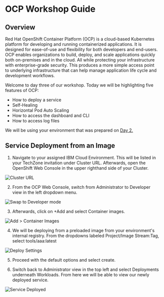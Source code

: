 # OCP Workshop Guide

## Overview
Red Hat OpenShift Container Platform (OCP) is a cloud-based Kubernetes platform for developing and running containerized applications. It is designed for ease-of-use and flexibility for both developers and end-users. OCP enables organizations to build, deploy, and scale applications quickly both on-premises and in the cloud. All while protecting your infrastructure with enterprise-grade security. This produces a more simple access point to underlying infrastructure that can help manage application life cycle and development workflows.

Welcome to day three of our workshop. Today we will be highlighting five features of OCP:
- How to deploy a service
- Self-Healing
- Horizontal Pod Auto Scaling
- How to access the dashboard and CLI
- How to access log files

We will be using your environment that was prepared on [Day 2.](https://github.com/jmhossain/gitops-workshop-guide/blob/main/mq/README.md)

## Service Deployment from an Image

1. Navigate to your assigned IBM Cloud Environment. This will be listed in your TechZone invitation under Cluster URL. Afterwards, open the OpenShift Web Console in the upper righthand side of your Cluster.

![Cluster URL](https://user-images.githubusercontent.com/81570140/182544235-0e885a85-4090-4445-8525-9946e11bd705.png)

2. From the OCP Web Console, switch from Administrator to Developer view in the left dropdown menu.

![Swap to Developer mode](https://user-images.githubusercontent.com/81570140/182544822-dd8c431f-230b-40e0-94f6-08918c8be719.png)

3. Afterwards, click on +Add and select Container images.

![Add > Container Images](https://user-images.githubusercontent.com/81570140/182545138-42847d19-72f7-4c0d-8bb2-fe98890090b8.png)

4. We will be deploying from a preloaded image from your environment's internal registry. From the dropdowns labeled Project/Image Stream:Tag, select tools/aaa:latest

![Deploy Settings](https://user-images.githubusercontent.com/81570140/182545551-3121b732-828e-4834-af37-b5b2c85d86fb.png)

5. Proceed with the default options and select create.

6. Switch back to Administrator view in the top left and select Deployments underneath Workloads. From here we will be able to view our newly deployed service.

![Service Deployed](https://user-images.githubusercontent.com/81570140/182547205-bde24052-49ab-4963-99ec-b3037206d825.png)


